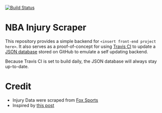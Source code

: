 [![Build Status](https://travis-ci.com/p1ho/nba-injury-scraper.svg?branch=master)](https://travis-ci.com/p1ho/nba-injury-scraper)

# NBA Injury Scraper

This repository provides a simple backend for `<insert front-end project here>`. It also serves as a proof-of-concept for using [Travis CI](https://travis-ci.com/) to update a [JSON database](https://p1ho.github.io/nba-injuries/nba-injuries.json) stored on GitHub to emulate a self updating backend.

Because Travis CI is set to build daily, the JSON database will always stay up-to-date.

# Credit

- Injury Data were scraped from [Fox Sports](https://www.foxsports.com/nba/teams)
- Inspired by [this post](https://gist.github.com/willprice/e07efd73fb7f13f917ea)
